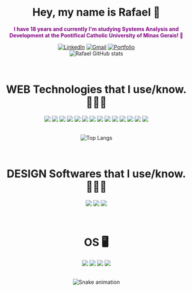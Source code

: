 
<h1 align="center">Hey, my name is Rafael 🤗</h1>
<p align="center" style="color:purple; font-weight:bolder">
I have 18 years and currently I'm studying Systems Analysis and Development at the Pontifical Catholic University of Minas Gerais! 🙏</p>

<div align="center">

[![LinkedIn](https://img.shields.io/badge/linkedin-%230077B5.svg?style=for-the-badge&logo=linkedin&logoColor=white)](https://www.linkedin.com/in/rafael-henrique-pereira-37b155232/) [![Gmail](https://img.shields.io/badge/Gmail-D14836?style=for-the-badge&logo=gmail&logoColor=white)](mailto:rafael.hpereira7@gmail.com) [![Portfolio](https://img.shields.io/website?label=portfolio&style=for-the-badge&up_message=on&url=https%3A%2F%2Ffaeldev.tk)](https://faeldev.tk) <br/>
![Rafael GitHub stats](https://github-readme-stats.vercel.app/api?username=rafaelpereira7l&show_icons=true&theme=omni)
</div>


<br/>

<h1 align="center"> WEB Technologies that I use/know. 👨🏾‍💻 </h1>
<div style="display: inline_block" align="center">
    <img src="https://img.shields.io/badge/HTML5-E34F26?style=for-the-badge&logo=html5&logoColor=white"/>
    <img src="https://img.shields.io/badge/CSS3-1572B6?style=for-the-badge&logo=css3&logoColor=white"/>
    <img src="https://img.shields.io/badge/JavaScript-F7DF1E?style=for-the-badge&logo=javascript&logoColor=black"/>
    <img src="https://img.shields.io/badge/Java-ED8B00?style=for-the-badge&logo=java&logoColor=white"/>
    <img src="https://img.shields.io/badge/Bootstrap-563D7C?style=for-the-badge&logo=bootstrap&logoColor=white"/>
    <img src="https://img.shields.io/badge/GIT-E44C30?style=for-the-badge&logo=git&logoColor=white"/>
    <img src="https://img.shields.io/badge/React-20232A?style=for-the-badge&logo=react&logoColor=61DAFB"/>
    <img src="https://img.shields.io/badge/Next-black?style=for-the-badge&logo=next.js&logoColor=white"/>
    <img src="https://img.shields.io/badge/typescript-%23007ACC.svg?style=for-the-badge&logo=typescript&logoColor=white"/>
    <img src="https://img.shields.io/badge/styled--components-DB7093?style=for-the-badge&logo=styled-components&logoColor=white"/>
    <img src="https://img.shields.io/badge/NPM-%23000000.svg?style=for-the-badge&logo=npm&logoColor=white"/>
    <img src="https://img.shields.io/badge/Node.js-43853D?style=for-the-badge&logo=node.js&logoColor=white"/>
    <img src="https://img.shields.io/badge/Express.js-404D59?style=for-the-badge"/>
    <img src="https://img.shields.io/badge/MongoDB-4EA94B?style=for-the-badge&logo=mongodb&logoColor=white"/>
    
</div><br/>
<div align="center"> 

![Top Langs](https://github-readme-stats.vercel.app/api/top-langs/?username=rafaelpereira7l&theme=omni) 

</div>
<br/>

<h1 align="center"> DESIGN Softwares that I use/know. 👨🏾‍🎨</h1>
<div style="display: inline_block" align="center">
    <img src="https://img.shields.io/badge/adobe%20photoshop-%2331A8FF.svg?style=for-the-badge&logo=adobe%20photoshop&logoColor=white"/>
    <img src="https://img.shields.io/badge/Adobe%20After%20Effects-9999FF.svg?style=for-the-badge&logo=Adobe%20After%20Effects&logoColor=white"/>
    <img src="https://img.shields.io/badge/Adobe%20Premiere%20Pro-9999FF.svg?style=for-the-badge&logo=Adobe%20Premiere%20Pro&logoColor=white"/>

</div><br/><br/>

<h1 align="center"> OS 🖥️</h1>
<div style="display: inline_block" align="center">
    <img src="https://img.shields.io/badge/Windows-0078D6?style=for-the-badge&logo=windows&logoColor=white"/>
    <img src="https://img.shields.io/badge/Ubuntu-E95420?style=for-the-badge&logo=ubuntu&logoColor=white"/>
    <img src="https://img.shields.io/badge/iOS-000000?style=for-the-badge&logo=ios&logoColor=white"/>
    <img src="https://img.shields.io/badge/Android-3DDC84?style=for-the-badge&logo=android&logoColor=white"/>
</div><br/>



<div align="center">
  
  ![Snake animation](https://github.com/danielbped/danielbped/blob/output/github-contribution-grid-snake.svg)
  
</div>
